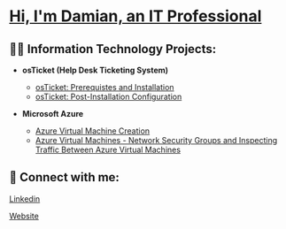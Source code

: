 # [Hi, I'm Damian, an IT Professional](https://www.linkedin.com/in/damianpresly)

## 👨‍💻 Information Technology Projects:

- **osTicket (Help Desk Ticketing System)**
  - [osTicket: Prerequistes and Installation](https://github.com/DamianPreslyPerera/osTicket)
  - [osTicket: Post-Installation Configuration](https://github.com/DamianPreslyPerera/osTicket-post-install)

- **Microsoft Azure**
  - [Azure Virtual Machine Creation](https://github.com/DamianPreslyPerera/Azure-Virtual-Machine)
  - [Azure Virtual Machines - Network Security Groups and Inspecting Traffic Between Azure Virtual Machines](https://github.com/DamianPreslyPerera/Azure-Network-Protocols)

## 🤳 Connect with me:

[Linkedin](https://www.linkedin.com/in/damianpresly/)

[Website](https://damian-perera.netlify.app/)

